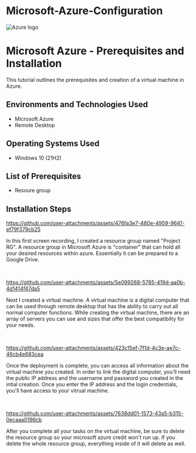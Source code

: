 # Microsoft-Azure-Configuration
<p align="center">

![Azure logo](https://github.com/user-attachments/assets/92cb282d-48d6-4893-84b4-9ac24a3a043b)

</p>

<h1>Microsoft Azure - Prerequisites and Installation</h1>
This tutorial outlines the prerequisites and creation of a virtual machine in Azure.<br />




<h2>Environments and Technologies Used</h2>

- Microsoft Azure 
- Remote Desktop


<h2>Operating Systems Used </h2>

- Windows 10</b> (21H2)

<h2>List of Prerequisites</h2>

- Resoure group


<h2>Installation Steps</h2>

<p>
</p>

https://github.com/user-attachments/assets/476fa3e7-480e-4959-9641-ef79f379cb25


<p>In this first screen recording, I created a resource group named "Project RG". A resource group in Microsoft Azure is "container" that can hold all your desired resources within azure. Essentially it can be prepared to a Google Drive. 
</p>
<br />

<p>
</p>

https://github.com/user-attachments/assets/5e099268-5765-419d-aa0b-4d1414f47da5


<p>Next I created a virtual machine. A virtual machine is a digital computer that can be used through remote desktop that has the ability to carry out all normal computer functions. While creating the virtual machine, there are an array of servers you can use and sizes that offer the best compatibilty for your needs. 
</p>
<br />

<p>
</p>

https://github.com/user-attachments/assets/423c15ef-7f1d-4c3e-ae7c-46cb4e683cea


<p>
Once the deployment is complete, you can access all information about the virtual machine you created. In order to link the digital computer, you'll need the public IP address and the username and password you created in the intial creation. Once you enter the IP address and the login credentials, you'll have access to your vitrual machine. </p>
<br />






https://github.com/user-attachments/assets/7638dd01-1573-43a5-b315-0ecaaa0196cb


After you complete all your tasks on the virtual machine, be sure to delete the resource group so your microsoft azure credit won't run up. If you delete the whole resource group, everything inside of it will delete as well. 
